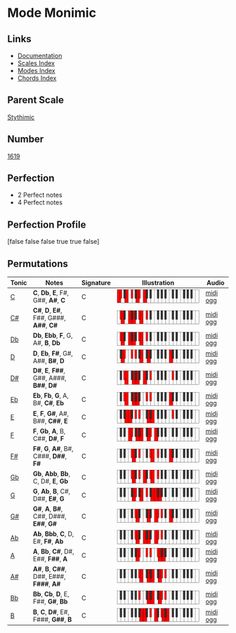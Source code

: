 # Mode Monimic

## Links

- [Documentation](index.md)
- [Scales Index](Scales.md)
- [Modes Index](Modes.md)
- [Chords Index](Chords.md)

## Parent Scale

[Stythimic](ScaleStythimic.md)

## Number

[1619](https://ianring.com/musictheory/scales/1619)

## Perfection

- 2 Perfect notes
- 4 Perfect notes

## Perfection Profile

[false false false true true false]

## Permutations

| Tonic | Notes | Signature | Illustration | Audio |
|-------|-------|-----------|--------------|-------|
| [C](ModeCNaturalMonimic.md) | **C**, **Db**, **E**, F#, G##, **A#**, **C** | C | ![CNaturalMonimic](ModeCNaturalMonimic.png) | [midi](ModeCNaturalMonimic.mid) [ogg](ModeCNaturalMonimic.ogg) |
| [C#](ModeCSharpMonimic.md) | **C#**, **D**, **E#**, F##, G###, **A##**, **C#** | C | ![CSharpMonimic](ModeCSharpMonimic.png) | [midi](ModeCSharpMonimic.mid) [ogg](ModeCSharpMonimic.ogg) |
| [Db](ModeDFlatMonimic.md) | **Db**, **Ebb**, **F**, G, A#, **B**, **Db** | C | ![DFlatMonimic](ModeDFlatMonimic.png) | [midi](ModeDFlatMonimic.mid) [ogg](ModeDFlatMonimic.ogg) |
| [D](ModeDNaturalMonimic.md) | **D**, **Eb**, **F#**, G#, A##, **B#**, **D** | C | ![DNaturalMonimic](ModeDNaturalMonimic.png) | [midi](ModeDNaturalMonimic.mid) [ogg](ModeDNaturalMonimic.ogg) |
| [D#](ModeDSharpMonimic.md) | **D#**, **E**, **F##**, G##, A###, **B##**, **D#** | C | ![DSharpMonimic](ModeDSharpMonimic.png) | [midi](ModeDSharpMonimic.mid) [ogg](ModeDSharpMonimic.ogg) |
| [Eb](ModeEFlatMonimic.md) | **Eb**, **Fb**, **G**, A, B#, **C#**, **Eb** | C | ![EFlatMonimic](ModeEFlatMonimic.png) | [midi](ModeEFlatMonimic.mid) [ogg](ModeEFlatMonimic.ogg) |
| [E](ModeENaturalMonimic.md) | **E**, **F**, **G#**, A#, B##, **C##**, **E** | C | ![ENaturalMonimic](ModeENaturalMonimic.png) | [midi](ModeENaturalMonimic.mid) [ogg](ModeENaturalMonimic.ogg) |
| [F](ModeFNaturalMonimic.md) | **F**, **Gb**, **A**, B, C##, **D#**, **F** | C | ![FNaturalMonimic](ModeFNaturalMonimic.png) | [midi](ModeFNaturalMonimic.mid) [ogg](ModeFNaturalMonimic.ogg) |
| [F#](ModeFSharpMonimic.md) | **F#**, **G**, **A#**, B#, C###, **D##**, **F#** | C | ![FSharpMonimic](ModeFSharpMonimic.png) | [midi](ModeFSharpMonimic.mid) [ogg](ModeFSharpMonimic.ogg) |
| [Gb](ModeGFlatMonimic.md) | **Gb**, **Abb**, **Bb**, C, D#, **E**, **Gb** | C | ![GFlatMonimic](ModeGFlatMonimic.png) | [midi](ModeGFlatMonimic.mid) [ogg](ModeGFlatMonimic.ogg) |
| [G](ModeGNaturalMonimic.md) | **G**, **Ab**, **B**, C#, D##, **E#**, **G** | C | ![GNaturalMonimic](ModeGNaturalMonimic.png) | [midi](ModeGNaturalMonimic.mid) [ogg](ModeGNaturalMonimic.ogg) |
| [G#](ModeGSharpMonimic.md) | **G#**, **A**, **B#**, C##, D###, **E##**, **G#** | C | ![GSharpMonimic](ModeGSharpMonimic.png) | [midi](ModeGSharpMonimic.mid) [ogg](ModeGSharpMonimic.ogg) |
| [Ab](ModeAFlatMonimic.md) | **Ab**, **Bbb**, **C**, D, E#, **F#**, **Ab** | C | ![AFlatMonimic](ModeAFlatMonimic.png) | [midi](ModeAFlatMonimic.mid) [ogg](ModeAFlatMonimic.ogg) |
| [A](ModeANaturalMonimic.md) | **A**, **Bb**, **C#**, D#, E##, **F##**, **A** | C | ![ANaturalMonimic](ModeANaturalMonimic.png) | [midi](ModeANaturalMonimic.mid) [ogg](ModeANaturalMonimic.ogg) |
| [A#](ModeASharpMonimic.md) | **A#**, **B**, **C##**, D##, E###, **F###**, **A#** | C | ![ASharpMonimic](ModeASharpMonimic.png) | [midi](ModeASharpMonimic.mid) [ogg](ModeASharpMonimic.ogg) |
| [Bb](ModeBFlatMonimic.md) | **Bb**, **Cb**, **D**, E, F##, **G#**, **Bb** | C | ![BFlatMonimic](ModeBFlatMonimic.png) | [midi](ModeBFlatMonimic.mid) [ogg](ModeBFlatMonimic.ogg) |
| [B](ModeBNaturalMonimic.md) | **B**, **C**, **D#**, E#, F###, **G##**, **B** | C | ![BNaturalMonimic](ModeBNaturalMonimic.png) | [midi](ModeBNaturalMonimic.mid) [ogg](ModeBNaturalMonimic.ogg) |
